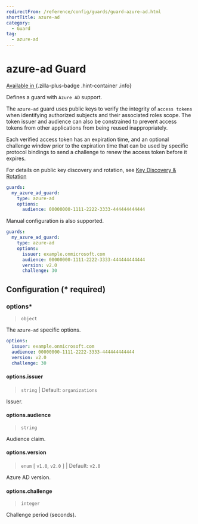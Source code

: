 ```yaml
---
redirectFrom: /reference/config/guards/guard-azure-ad.html
shortTitle: azure-ad
category:
  - Guard
tag:
  - azure-ad
---
```


# azure-ad Guard

[Available in <ZillaPlus/>](https://www.aklivity.io/products/zilla-plus)
{.zilla-plus-badge .hint-container .info}

Defines a guard with `Azure AD` support.

The `azure-ad` guard uses public keys to verify the integrity of `access tokens` when identifying authorized subjects and their associated roles scope. The token issuer and audience can also be constrained to prevent access tokens from other applications from being reused inappropriately.

Each verified access token has an expiration time, and an optional challenge window prior to the expiration time that can be used by specific protocol bindings to send a challenge to renew the access token before it expires.

For details on public key discovery and rotation, see [Key Discovery & Rotation](../../../concepts/security/guard/azure-ad/README.md#key-discovery-rotation)

```yaml {2}
guards:
  my_azure_ad_guard:
    type: azure-ad
    options:
      audience: 00000000-1111-2222-3333-444444444444
```

Manual configuration is also supported.

```yaml {2}
guards:
  my_azure_ad_guard:
    type: azure-ad
    options:
      issuer: example.onmicrosoft.com
      audience: 00000000-1111-2222-3333-444444444444
      version: v2.0
      challenge: 30
```

## Configuration (\* required)

### options\*

> `object`

The `azure-ad` specific options.

```yaml
options:
  issuer: example.onmicrosoft.com
  audience: 00000000-1111-2222-3333-444444444444
  version: v2.0
  challenge: 30
```

#### options.issuer

> `string` | Default: `organizations`

Issuer.

#### options.audience

> `string`

Audience claim.

#### options.version

> `enum` [ `v1.0`, `v2.0` ] | Default: `v2.0`

Azure AD version.

#### options.challenge

> `integer`

Challenge period (seconds).
